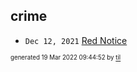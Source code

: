 ## crime


* <code>Dec 12, 2021</code> [Red Notice](2021-12-15T21-11-09-red-notice.md)

<sup><sub>generated 19 Mar 2022 09:44:52 by <a href='https://github.com/senorprogrammer/til'>til</a></sub></sup>
